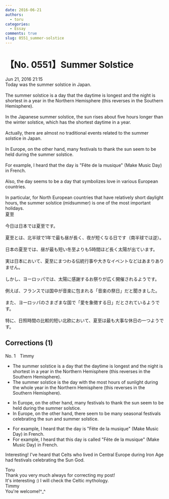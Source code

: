 ```yaml
---
date: 2016-06-21
authors:
  - toru
categories:
  - Essay
comments: true
slug: 0551_summer-solstice
---
```


# 【No. 0551】Summer Solstice
<div class="date">Jun 21, 2016 21:15</div>
<div id="post"><div id="body_show_ori">
Today was the summer solstice in Japan.<br/><br/>The summer solstice is a day that the daytime is longest and the night is shortest in a year in the Northern Hemisphere (this reverses in the Southern Hemisphere).<br/><br/>In the Japanese summer solstice, the sun rises about five hours longer than the winter solstice, which has the shortest daytime in a year.<br/><br/>Actually, there are almost no traditional events related to the summer solstice in Japan.<br/><br/>In Europe, on the other hand, many festivals to thank the sun seem to be held during the summer solstice.<br/><br/>For example, I heard that the day is "Fête de la musique" (Make Music Day) in French.<br/><br/>Also, the day seems to be a day that symbolizes love in various European countries.<br/><br/>In particular, for North European countries that have relatively short daylight hours, the summer solstice (midsummer) is one of the most important holidays.
</div></div>

<!-- more -->

<div id="post_ja"><div id="body_show_mo">
夏至<br/><br/>今日は日本では夏至です。<br/><br/>夏至とは、北半球で1年で最も昼が長く、夜が短くなる日です（南半球では逆）。<br/><br/>日本の夏至では、昼が最も短い冬至よりも5時間ほど長く太陽が出ています。<br/><br/>実は日本において、夏至にまつわる伝統行事や大きなイベントなどはあまりありません。<br/><br/>しかし、ヨーロッパでは、太陽に感謝するお祭りが広く開催されるようです。<br/><br/>例えば、フランスでは国中が音楽に包まれる「音楽の祭日」だと聞きました。<br/><br/>また、ヨーロッパのさまざまな国で「愛を象徴する日」だとされているようです。<br/><br/>特に、日照時間の比較的短い北欧において、夏至は最も大事な休日の一つようです。
</div></div>

## Corrections (1)
<div id="block"><div class="first_name"> No. 1　<span class="just_name">Timmy</span></div><div id="block2">
<ul class="correction_field">
<li class="incorrect">The summer solstice is a day that the daytime is longest and the night is shortest in a year in the Northern Hemisphere (this reverses in the Southern Hemisphere).</li>
<li class="corrected correct">
The summer solstice is <span class="f_blue">the</span> day <span class="f_blue">with</span> <span class="f_blue">the most hours of sunlight during the whole year</span> in the Northern Hemisphere (this reverses in the Southern Hemisphere).
</li>
</ul>
<ul class="correction_field">
<li class="incorrect">In Europe, on the other hand, many festivals to thank the sun seem to be held during the summer solstice.</li>
<li class="corrected correct">
In Europe, on the other hand, <span class="f_blue">there </span>seem to be many <span class="f_blue">seasonal</span> festivals <span class="f_blue">celebrating</span> the sun <span class="f_blue">and </span>summer solstice.
</li>
</ul>
<ul class="correction_field">
<li class="incorrect">For example, I heard that the day is "Fête de la musique" (Make Music Day) in French.</li>
<li class="corrected correct">
For example, I heard that th<span class="f_blue">is</span> day is <span class="f_blue">called</span> "Fête de la musique" (Make Music Day) in French.
</li>
</ul>
<p class="comment_small">
 Interesting! I've heard that Celts who lived in Central Europe during Iron Age had festivals celebrating the Sun God.
</p>

</div><div class="name"><span class="just_name">Toru</span><br>
Thank you very much always for correcting my post!<br/>It's interesting :) I will check the Celtic mythology.
</div>
<div class="name"><span class="just_name">Timmy</span><br>
You're welcome!^_^
</div>
</div>
